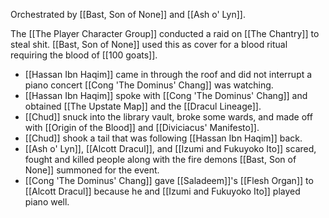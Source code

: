 Orchestrated by [[Bast, Son of None]] and [[Ash o' Lyn]].

The [[The Player Character Group]] conducted a raid on [[The Chantry]] to steal shit. [[Bast, Son of None]] used this as cover for a blood ritual requiring the blood of [[100 goats]].

- [[Hassan Ibn Haqim]] came in through the roof and did not interrupt a piano concert [[Cong 'The Dominus' Chang]] was watching.
- [[Hassan Ibn Haqim]] spoke with [[Cong 'The Dominus' Chang]] and obtained [[The Upstate Map]] and the [[Dracul Lineage]].
- [[Chud]] snuck into the library vault, broke some wards, and made off with [[Origin of the Blood]] and [[Diviciacus' Manifesto]].
- [[Chud]] shook a tail that was following [[Hassan Ibn Haqim]] back.
- [[Ash o' Lyn]], [[Alcott Dracul]], and [[Izumi and Fukuyoko Ito]] scared, fought and killed people along with the fire demons [[Bast, Son of None]] summoned for the event.
- [[Cong 'The Dominus' Chang]] gave [[Saladeem]]'s [[Flesh Organ]] to [[Alcott Dracul]] because he and [[Izumi and Fukuyoko Ito]] played piano well.